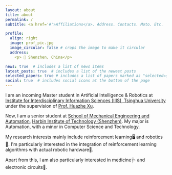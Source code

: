 ```yaml
---
layout: about
title: about
permalink: /
subtitle: <a href='#'>Affiliations</a>. Address. Contacts. Moto. Etc.

profile:
  align: right
  image: prof_pic.jpg
  image_circular: false # crops the image to make it circular
  address: 
    <p> 📍 Shenzhen, China</p>

news: true  # includes a list of news items
latest_posts: true  # includes a list of the newest posts
selected_papers: true # includes a list of papers marked as "selected={true}"
social: true  # includes social icons at the bottom of the page
---
```


I am an incoming Master student in Artificial Intelligence & Robotics at [<u>Institute for Interdisciplinary Information Sciences (IIIS), Tsinghua University</u> ](https://iiis.tsinghua.edu.cn/)under the supervision of [Prof. Huazhe Xu](http://hxu.rocks/). 

Now, I am a senior student at [<u>School of Mechanical Engineering and Automation</u>](http://smea.hitsz.edu.cn/), [<u>Harbin Institute of Technology (Shenzhen)</u>](https://www.hitsz.edu.cn/index.html). My major is Automation, with a minor in Computer Science and Technology.

My research interests mainly include reinforcement learning🖥️ and robotics🤖. I'm particularly interested in the integration of reinforcement learning algorithms with actual robotic hardware🦾. 

Apart from this, I am also particularly interested in medicine🩺 and electronic circuits🔌.


<!-- Write your biography here. Tell the world about yourself. Link to your favorite [subreddit](http://reddit.com). You can put a picture in, too. The code is already in, just name your picture `prof_pic.jpg` and put it in the `img/` folder.

Put your address / P.O. box / other info right below your picture. You can also disable any of these elements by editing `profile` property of the YAML header of your `_pages/about.md`. Edit `_bibliography/papers.bib` and Jekyll will render your [publications page](/al-folio/publications/) automatically.

Link to your social media connections, too. This theme is set up to use [Font Awesome icons](http://fortawesome.github.io/Font-Awesome/) and [Academicons](https://jpswalsh.github.io/academicons/), like the ones below. Add your Facebook, Twitter, LinkedIn, Google Scholar, or just disable all of them. -->
